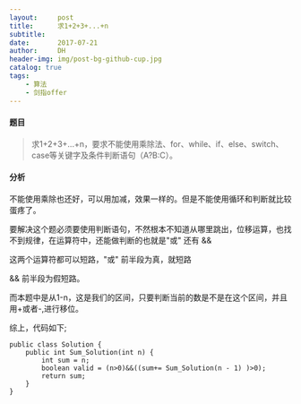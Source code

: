 ```yaml
---
layout:     post
title:      求1+2+3+...+n
subtitle:   
date:       2017-07-21
author:     DH
header-img: img/post-bg-github-cup.jpg 
catalog: true
tags:
    - 算法
    - 剑指offer
---
```

#### 题目

>求1+2+3+...+n，要求不能使用乘除法、for、while、if、else、switch、case等关键字及条件判断语句（A?B:C）。

#### 分析

不能使用乘除也还好，可以用加减，效果一样的。但是不能使用循环和判断就比较蛋疼了。

要解决这个题必须要使用判断语句，不然根本不知道从哪里跳出，位移运算，也找不到规律，在运算符中，还能做判断的也就是"或" 还有 &&

这两个运算符都可以短路，"或" 前半段为真，就短路

&& 前半段为假短路。

而本题中是从1-n，这是我们的区间，只要判断当前的数是不是在这个区间，并且用+或者-,进行移位。

综上，代码如下;

```
public class Solution {
    public int Sum_Solution(int n) {
        int sum = n;
        boolean valid = (n>0)&&((sum+= Sum_Solution(n - 1) )>0);
        return sum;
    }
}		

```
